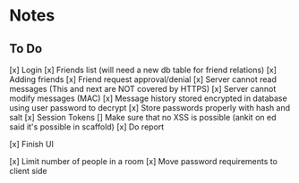 # Notes

## To Do

[x] Login
[x] Friends list (will need a new db table for friend relations)
[x] Adding friends
[x] Friend request approval/denial
[x] Server cannot read messages (This and next are NOT covered by HTTPS)
[x] Server cannot modify messages (MAC)
[x] Message history stored encrypted in database using user password to decrypt
[x] Store passwords properly with hash and salt
[x] Session Tokens
[] Make sure that no XSS is possible (ankit on ed said it's possible in scaffold)
[x] Do report

[x] Finish UI

[x] Limit number of people in a room
[x] Move password requirements to client side
